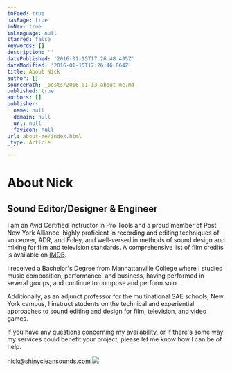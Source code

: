 ```yaml
---
inFeed: true
hasPage: true
inNav: true
inLanguage: null
starred: false
keywords: []
description: ''
datePublished: '2016-01-15T17:26:48.495Z'
dateModified: '2016-01-15T17:26:46.864Z'
title: About Nick
author: []
sourcePath: _posts/2016-01-13-about-me.md
published: true
authors: []
publisher:
  name: null
  domain: null
  url: null
  favicon: null
url: about-me/index.html
_type: Article

---
```

# About Nick

## Sound Editor/Designer & Engineer

I am an Avid
Certified Instructor in Pro Tools and a proud member of Post New York Alliance,
highly proficient in recording and editing techniques of voiceover, ADR, and
Foley, and well-versed in methods of sound design and mixing for film and
television standards. A comprehensive list of film credits is available on [IMDB][0].

I received
a Bachelor's Degree from Manhattanville College where I studied music
composition, performance, and business, having performed in several groups, and
continue to compose and perform solo.

Additionally,
as an adjunct professor for the multinational SAE schools, New York campus, I
instruct students on the technical and experiential approaches to sound editing
and design for film, television, and video games.

If you have
any questions concerning my availability, or if there's some way my services
could benefit your project, please let me know how I can be of help.

[nick@shinycleansounds.com][1]
![](https://s3-us-west-2.amazonaws.com/the-grid-img/p/cbd96b2f14b97bf66da9198908c6a5644488f0e0.png)

[0]: http://www.imdb.com/name/nm1993521/
[1]: mailto:nick@shinycleansounds.com